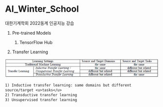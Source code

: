 # AI_Winter_School
대한기계학회 2022동계 인공지능 강습

1. Pre-trained Models
	1) TensorFlow Hub

2. Transfer Learning

<p align="center">
	<img src="./imgs/image1.png" />
</p>

	1) Inductive transfer learning: same domains but different source/target <u>tasks</u>
	2) Transductive transfer learning
	3) Unsupervised transfer learning
